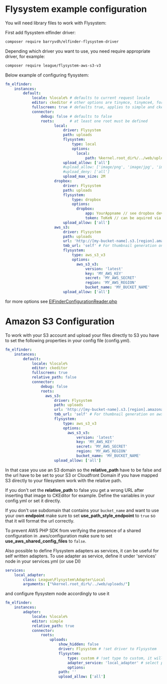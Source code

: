 Flysystem example configuration
===============================

You will need library files to work with Flysystem:

First add flysystem elfinder driver:

```sh
composer require barryvdh/elfinder-flysystem-driver
```

Depending which driver you want to use, you need require appropriate driver, for example:

```sh
composer require league/flysystem-aws-s3-v3
```

Below example of configuring flysystem:

```yaml
fm_elfinder:
    instances:
        default:
            locale: %locale% # defaults to current request locale
            editor: ckeditor # other options are tinymce, tinymce4, form, custom and simple
            fullscreen: true # defaults true, applies to simple and ckeditor editors
            connector:
                debug: false # defaults to false
                roots:       # at least one root must be defined
                      local:
                          driver: Flysystem
                          path: uploads
                          flysystem:
                              type: local
                              options:
                                local:
                                    path: %kernel.root_dir%/../web/uploads/
                          upload_allow: ['all']
                          #upload_allow: ['image/png', 'image/jpg', 'image/jpeg']
                          #upload_deny: ['all']
                          upload_max_size: 2M
                      dropbox:
                          driver: Flysystem
                          path: uploads
                          flysystem:
                              type: dropbox
                              options:
                                dropbox:
                                    app: YourAppname // see dropbox developer site
                                    token: ToKeN // can be aquired via developer console
                          upload_allow: ['all']
                      aws_s3:
                          driver: Flysystem
                          path: uploads
                          url: 'http://[my-bucket-name].s3.[region].amazonaws.com'
                          tmb_url: 'self' # For thumbnail generation on aws
                          flysystem:
                              type: aws_s3_v3
                              options:
                                aws_s3_v3:
                                    version: 'latest'
                                    key: 'MY_AWS_KEY'
                                    secret: 'MY_AWS_SECRET'
                                    region: 'MY_AWS_REGION'
                                    bucket_name: 'MY_BUCKET_NAME'
                          upload_allow: ['all']
```                          

for more options see [ElFinderConfigurationReader.php](https://github.com/helios-ag/FMElfinderBundle/blob/master/Configuration/ElFinderConfigurationReader.php)

# Amazon S3 Configuration

To work with your S3 account and upload your files directly to S3 you have to set the following properties in your config file (config.yml).

```yaml
fm_elfinder:
    instances:
        default:
            locale: %locale%
            editor: ckeditor
            fullscreen: true
            relative_path: false
            connector:
                debug: false
                roots:
                  aws_s3:
                      driver: Flysystem
                      path: uploads
                      url: 'http://[my-bucket-name].s3.[region].amazonaws.com'
                      tmb_url: 'self' # For thumbnail generation on aws
                      flysystem:
                          type: aws_s3_v3
                          options:
                            aws_s3_v3:
                                version: 'latest'
                                key: 'MY_AWS_KEY'
                                secret: 'MY_AWS_SECRET'
                                region: 'MY_AWS_REGION'
                                bucket_name: 'MY_BUCKET_NAME'
                      upload_allow: ['all']
```

In that case you use an S3 domain so the **relative_path** have to be false and the url have to be set to your S3 or Cloudfront Domain if you have mapped S3 directly to your filesystem work with the relative path.

If you don't set the **relative_path** to false you get a wrong URL after inserting that image to CKEditor for example.
Define the variables in your config.yml or set it directly.

If you don't use subdomain that contains your `bucket_name` and want to use your own **endpoint** make sure to set **use_path_style_endpoint** to `true` so that it will format the url correctly.

To prevent AWS PHP SDK from verifying the presence of a shared configuration in .aws/configuration make sure to set **use_aws_shared_config_files**  to `false`.

Also possible to define Flysystem adapters as services, it can be useful for self written adapters.
To use adapter as service, define it under 'services' node in your services.yml (or use DI)

```services.yml
services:
    local_adapter:
        class: League\Flysystem\Adapter\Local
        arguments: ["%kernel.root_dir%/../web/uploads/"]
```

and configure flysystem node accordingly to use it

```config.yml
fm_elfinder:
    instances:
        adapter:
            locale: %locale%
            editor: simple
            relative_path: true
            connector:
                roots:      
                    uploads:
                        show_hidden: false
                        driver: Flysystem # !set driver to Flysystem
                        flysystem:
                            type: custom # !set type to custom, it will tell bundle to use custom driver
                            adapter_service: 'local_adapter' # select previously configured adapter service
                            options:
                        path: ''
                        upload_allow: ['all']
```                        
